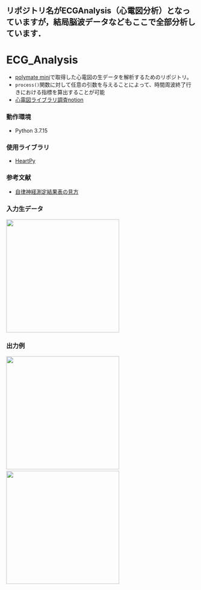 ## リポジトリ名がECGAnalysis（心電図分析）となっていますが，結局脳波データなどもここで全部分析しています．

# ECG_Analysis
- [polymate mini](https://datarecorder.jp/products/me/ap108.html)で取得した心電図の生データを解析するためのリポジトリ。
- ```process()```関数に対して任意の引数を与えることによって、時間周波終了行きにおける指標を算出することが可能
- [心電図ライブラリ調査notion](https://peppermint-alley-ea5.notion.site/HeartPy-eeb60f7d2f4b4965b8526f5610348207)

### 動作環境
- Python 3.7.15

### 使用ライブラリ
- [HeartPy](https://github.com/miyakooti/heartrate_analysis_python)

### 参考文献
- [自律神経測定結果表の見方](https://www.fatigue.co.jp/mikata.htm#:~:text=%E4%BA%A4%E6%84%9F%E7%A5%9E%E7%B5%8C%EF%BC%88LF%EF%BC%89%E3%80%81%E5%89%AF%E4%BA%A4%E6%84%9F,%E6%B3%A8%E6%84%8F%E3%80%8D%E3%81%A8%E8%A1%A8%E7%A4%BA%E3%81%95%E3%82%8C%E3%81%BE%E3%81%99%E3%80%82&text=%E3%83%90%E3%83%A9%E3%83%B3%E3%82%B9%EF%BC%88LF%2FHF%EF%BC%89%E3%81%AE%E5%80%A4%E3%81%AF%E3%80%81%E5%BF%83%E6%8B%8D%E4%B8%80,%E8%A8%88%E7%AE%97%E5%80%A4%E3%81%AE%E5%B9%B3%E5%9D%87%E3%81%A7%E3%81%99%E3%80%82)

### 入力生データ

<img src="https://user-images.githubusercontent.com/60727025/209853510-c529d047-b301-4f25-8563-6b0ddd97f4e7.jpg" width="300">

### 出力例

<img src="https://user-images.githubusercontent.com/60727025/209853659-9268efec-c9d5-46ee-b141-25cfee2e7326.jpg" width="300">　<img src="https://user-images.githubusercontent.com/60727025/209853609-d916f3f6-9ce2-4df1-a9e6-581c7d821a8c.jpg" width="300">

